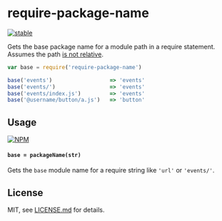 # require-package-name

[![stable](http://badges.github.io/stability-badges/dist/stable.svg)](http://github.com/badges/stability-badges)

Gets the base package name for a module path in a require statement. Assumes the path [is not relative](https://www.npmjs.com/package/relative-require-regex).

```js
var base = require('require-package-name')

base('events')                  => 'events'
base('events/')                 => 'events'
base('events/index.js')         => 'events'
base('@username/button/a.js')   => 'button'
```

## Usage

[![NPM](https://nodei.co/npm/require-package-name.png)](https://www.npmjs.com/package/require-package-name)

#### `base = packageName(str)`

Gets the `base` module name for a require string like `'url'` or `'events/'`.

## License

MIT, see [LICENSE.md](http://github.com/mattdesl/require-package-name/blob/master/LICENSE.md) for details.
